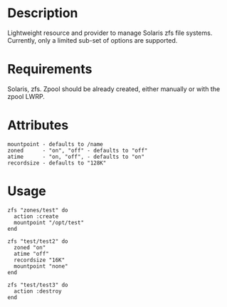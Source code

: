 
Description
===========

Lightweight resource and provider to manage Solaris zfs file systems. 
Currently, only a limited sub-set of options are supported.

Requirements
============

Solaris, zfs.
Zpool should be already created, either manually or with the zpool LWRP.

Attributes
==========

    mountpoint - defaults to /name
    zoned      - "on", "off" - defaults to "off"
    atime      - "on, "off", - defaults to "on"
    recordsize - defaults to "128K"
 
Usage
=====

    zfs "zones/test" do
      action :create
      mountpoint "/opt/test"
    end
  
    zfs "test/test2" do
      zoned "on"
      atime "off"
      recordsize "16K"
      mountpoint "none"
    end
  
    zfs "test/test3" do
      action :destroy
    end

